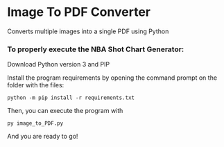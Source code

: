 # Image To PDF Converter
Converts multiple images into a single PDF using Python

### To properly execute the NBA Shot Chart Generator:

Download Python version 3 and PIP

Install the program requirements by opening the command prompt on the folder with the files:
```
python -m pip install -r requirements.txt
```
Then, you can execute the program with
```
py image_to_PDF.py
```
And you are ready to go! 

